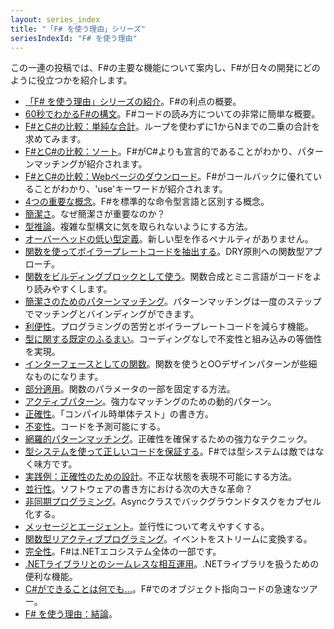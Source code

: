```yaml
---
layout: series_index
title: "「F# を使う理由」シリーズ"
seriesIndexId: "F# を使う理由"
---
```


この一連の投稿では、F#の主要な機能について案内し、F#が日々の開発にどのように役立つかを紹介します。


* [「F# を使う理由」シリーズの紹介](../posts/why-use-fsharp-intro.md)。F#の利点の概要。
* [60秒でわかるF#の構文](../posts/fsharp-in-60-seconds.md)。F#コードの読み方についての非常に簡単な概要。
* [F#とC#の比較：単純な合計](../posts/fvsc-sum-of-squares.md)。ループを使わずに1からNまでの二乗の合計を求めてみます。
* [F#とC#の比較：ソート](../posts/fvsc-quicksort.md)。F#がC#よりも宣言的であることがわかり、パターンマッチングが紹介されます。
* [F#とC#の比較：Webページのダウンロード](../posts/fvsc-download.md)。F#がコールバックに優れていることがわかり、'use'キーワードが紹介されます。
* [4つの重要な概念](../posts/key-concepts.md)。F#を標準的な命令型言語と区別する概念。
* [簡潔さ](../posts/conciseness-intro.md)。なぜ簡潔さが重要なのか？
* [型推論](../posts/conciseness-type-inference.md)。複雑な型構文に気を取られないようにする方法。
* [オーバーヘッドの低い型定義](../posts/conciseness-type-definitions.md)。新しい型を作るペナルティがありません。
* [関数を使ってボイラープレートコードを抽出する](../posts/conciseness-extracting-boilerplate.md)。DRY原則への関数型アプローチ。
* [関数をビルディングブロックとして使う](../posts/conciseness-functions-as-building-blocks.md)。関数合成とミニ言語がコードをより読みやすくします。
* [簡潔さのためのパターンマッチング](../posts/conciseness-pattern-matching.md)。パターンマッチングは一度のステップでマッチングとバインディングができます。
* [利便性](../posts/convenience-intro.md)。プログラミングの苦労とボイラープレートコードを減らす機能。
* [型に関する既定のふるまい](../posts/convenience-types.md)。コーディングなしで不変性と組み込みの等価性を実現。
* [インターフェースとしての関数](../posts/convenience-functions-as-interfaces.md)。関数を使うとOOデザインパターンが些細なものになります。
* [部分適用](../posts/convenience-partial-application.md)。関数のパラメータの一部を固定する方法。
* [アクティブパターン](../posts/convenience-active-patterns.md)。強力なマッチングのための動的パターン。
* [正確性](../posts/correctness-intro.md)。「コンパイル時単体テスト」の書き方。
* [不変性](../posts/correctness-immutability.md)。コードを予測可能にする。
* [網羅的パターンマッチング](../posts/correctness-exhaustive-pattern-matching.md)。正確性を確保するための強力なテクニック。
* [型システムを使って正しいコードを保証する](../posts/correctness-type-checking.md)。F#では型システムは敵ではなく味方です。
* [実践例：正確性のための設計](../posts/designing-for-correctness.md)。不正な状態を表現不可能にする方法。
* [並行性](../posts/concurrency-intro.md)。ソフトウェアの書き方における次の大きな革命？
* [非同期プログラミング](../posts/concurrency-async-and-parallel.md)。Asyncクラスでバックグラウンドタスクをカプセル化する。
* [メッセージとエージェント](../posts/concurrency-actor-model.md)。並行性について考えやすくする。
* [関数型リアクティブプログラミング](../posts/concurrency-reactive.md)。イベントをストリームに変換する。
* [完全性](../posts/completeness-intro.md)。F#は.NETエコシステム全体の一部です。
* [.NETライブラリとのシームレスな相互運用](../posts/completeness-seamless-dotnet-interop.md)。.NETライブラリを扱うための便利な機能。
* [C#ができることは何でも...](../posts/completeness-anything-csharp-can-do.md)。F#でのオブジェクト指向コードの急速なツアー。
* [F# を使う理由：結論](../posts/why-use-fsharp-conclusion.md)。